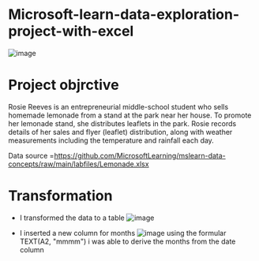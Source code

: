 # Microsoft-learn-data-exploration-project-with-excel
![image](https://user-images.githubusercontent.com/107101960/211177064-edc75d65-9e5f-4d79-9e0c-61dafba50d54.png)


# Project objrctive
 Rosie Reeves is an entrepreneurial middle-school student who sells homemade lemonade from a stand at the park near her house. To promote her lemonade stand, she distributes leaflets in the park. Rosie records details of her sales and flyer (leaflet) distribution, along with weather measurements including the temperature and rainfall each day.
 
 Data source =https://github.com/MicrosoftLearning/mslearn-data-concepts/raw/main/labfiles/Lemonade.xlsx
 
 # Transformation
 
 * I transformed the data to a table
 ![image](https://user-images.githubusercontent.com/107101960/211177144-ffedc5c2-58c2-4720-ae0c-0664da7ab1ee.png)
 
 * I inserted a new column for months
 ![image](https://user-images.githubusercontent.com/107101960/211177543-4dafa6f2-c506-4890-89db-4970b6eb4005.png)
 using the formular TEXT(A2, "mmmm") i was able to derive the months from the date column
